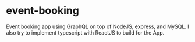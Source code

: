 # event-booking

Event booking app using GraphQL on top of NodeJS, express, and MySQL. I also try to implement typescript with ReactJS to build for the App.
